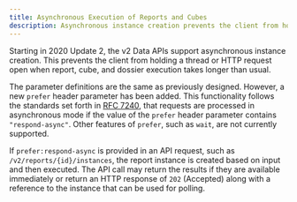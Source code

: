 ```yaml
---
title: Asynchronous Execution of Reports and Cubes
description: Asynchronous instance creation prevents the client from holding a thread or HTTP request open when report, cube, and dossier execution takes longer than usual.
---
```


Starting in 2020 Update 2, the v2 Data APIs support asynchronous instance creation. This prevents the client from holding a thread or HTTP request open when report, cube, and dossier execution takes longer than usual.

The parameter definitions are the same as previously designed. However, a new `prefer` header parameter has been added. This functionality follows the standards set forth in [RFC 7240](https://tools.ietf.org/html/rfc7240), that requests are processed in asynchronous mode if the value of the `prefer` header parameter contains `"respond-async"`. Other features of `prefer`, such as `wait`, are not currently supported.

If `prefer:respond-async` is provided in an API request, such as `/v2/reports/{id}/instances`, the report instance is created based on input and then executed. The API call may return the results if they are available immediately or return an HTTP response of `202` (Accepted) along with a reference to the instance that can be used for polling.
